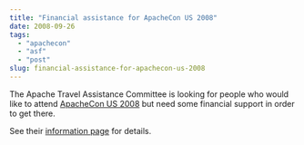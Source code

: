 ```yaml
---
title: "Financial assistance for ApacheCon US 2008"
date: 2008-09-26
tags: 
  - "apachecon"
  - "asf"
  - "post"
slug: financial-assistance-for-apachecon-us-2008
---
```


The Apache Travel Assistance Committee is looking for people who would like to attend [ApacheCon US 2008](http://us.apachecon.com) but need some financial support in order to get there.

See their [information page](http://www.apache.org/travel/index.html) for details.
